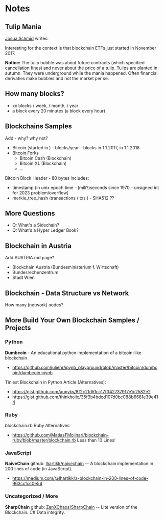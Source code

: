 # Notes


## Tulip Mania 

[Josua Schmid](https://github.com/schmijos) writes:

Interesting for the context is that blockchain ETFs just started in November 2017.

**Notice:** The tulip bubble was about future contracts (which specified cancellation fines) and never about the price of a tulip. Tulips are planted in autumn. They were underground while the mania happened. Often financial derivaties make bubbles and not the market per se.




## How many blocks?

- xx blocks / week, / month, / year
- a block every 20 minutes (a block every hour)


## Blockchains Samples

Add - why? why not?

- Bitcoin (started in )  - blocks/year  - blocks in 1.1.2017, in 1.1.2018
- Bitcoin Forks
  - Bitcoin Cash (Blockchain)
  - Bitcoin XL (Blockchain)
  - ...

Bitcoin Block Header - 80 bytes 
includes:
- timestamp   (in unix epoch time - (mili?)seconds since 1970 - unsigned int for 2023 problem/overflow)
- merkle_tree_hash  (transactions / txs )   - SHA512 ??



## More Questions

- Q: What's a Sidechain?
- Q: What's a Hyper Ledger Book?


## Blockchain in Austria

Add AUSTRIA.md page?

- Blockchain Austria (Bundesministerium f. Wirtschaft)
- Bundesrechenzentrum
- Stadt Wien 


## Blockchain - Data Structure vs Network

How many (network) nodes?


## More Build Your Own Blockchain Samples / Projects

### Python

**Dumbcoin** - An educational python implementation of a bitcoin-like blockchain
- https://github.com/julienr/ipynb_playground/blob/master/bitcoin/dumbcoin/dumbcoin.ipynb

Tiniest Blockchain in Python Article (Alternatives):

- https://gist.github.com/aunyks/8f2c2fd51cc17f342737917e1c2582e2
- https://gist.github.com/thinkholic/35f3b4bdcd107d0bc088b6681e39e414


### Ruby

blockchain.rb Ruby Alternatives:

- https://github.com/MatiasFMolinari/blockchain-ruby/blob/master/blockchain.rb    Less than 10 Lines!


### JavaScript

**NaiveChain** github: [lhartikk/naivechain](https://github.com/lhartikk/naivechain) -- A blockchain implementation in 200 lines of code (in JavaScript).

- https://medium.com/@lhartikk/a-blockchain-in-200-lines-of-code-963cc1cc0e54



### Uncategorized / More


**SharpChain** github: [ZenXChaos/SharpChain](https://github.com/ZenXChaos/SharpChain) -- Lite version of the Blockchain. C# Data integrity.


